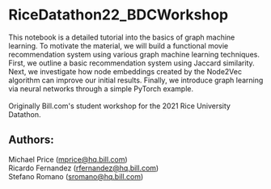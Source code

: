 # RiceDatathon22_BDCWorkshop
This notebook is a detailed tutorial into the basics of graph machine learning. To motivate the material, we will build a functional movie recommendation system using various graph machine learning techniques. First, we outline a basic recommendation system using Jaccard similarity. Next, we investigate how node embeddings created by the Node2Vec algorithm can improve our initial results. Finally, we introduce graph learning via neural networks through a simple PyTorch example. 
<br>
<br> 
Originally Bill.com's student workshop for the 2021 Rice University Datathon. 
## Authors:
Michael Price (mprice@hq.bill.com) <br>
Ricardo Fernandez (rfernandez@hq.bill.com) <br>
Stefano Romano (sromano@hq.bill.com)
